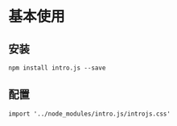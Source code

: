 # 基本使用

## 安装


```
npm install intro.js --save

```
## 配置
```
import '../node_modules/intro.js/introjs.css'
```









